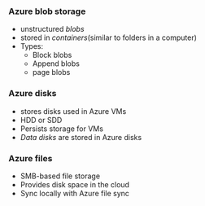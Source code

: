 ### Azure blob storage

- unstructured _blobs_
- stored in _containers_(similar to folders in a computer)
- Types:
  - Block blobs
  - Append blobs
  - page blobs

### Azure disks

- stores disks used in Azure VMs
- HDD or SDD
- Persists storage for VMs
- _Data disks_ are stored in Azure disks

### Azure files

- SMB-based file storage
- Provides disk space in the cloud
- Sync locally with Azure file sync
